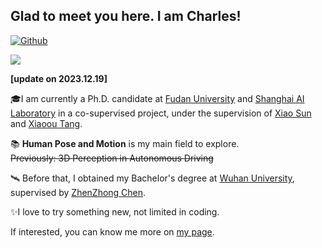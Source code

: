 ## Glad to meet you here. I am Charles! &nbsp;

[![Github](https://img.shields.io/github/followers/Charrrrrlie?label=Follow&style=social)](https://github.com/Charrrrrlie)

![](https://komarev.com/ghpvc/?username=Charrrrrlie)

**[update on 2023.12.19]**

🎓I am currently a Ph.D. candidate at [Fudan University](https://www.fudan.edu.cn/) and [Shanghai AI Laboratory](https://www.shlab.org.cn/) in a co-supervised project, under the supervision of [Xiao Sun](https://jimmysuen.github.io/) and [Xiaoou Tang](https://mmlab.ie.cuhk.edu.hk/).

📚 **Human Pose and Motion** is my main field to explore.
<br> ~~Previously: 3D Perception in Autonomous Driving~~

🛰 Before that, I obtained my Bachelor's degree at [Wuhan University](https://www.whu.edu.cn/), supervised by [ZhenZhong Chen](https://zhenzhong-chen.github.io/).

✨I love to try something new, not limited in coding.

If interested, you can know me more on [my page](https://charrrrrlie.github.io/).
